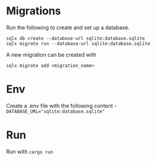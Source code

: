 # Migrations
Run the following to create and set up a database.
```
sqlx db create --database-url sqlite:database.sqlite
sqlx migrate run --database-url sqlite:database.sqlite
```
A new migration can be created with
```
sqlx migrate add <migration_name>
```

# Env
Create a .env file with the following content - `DATABASE_URL="sqlite:database.sqlite"`

# Run
Run with `cargo run`
